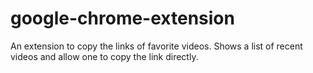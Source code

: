 # google-chrome-extension
An extension to copy the links of favorite videos. Shows a list of recent videos and allow one to copy the link directly.
